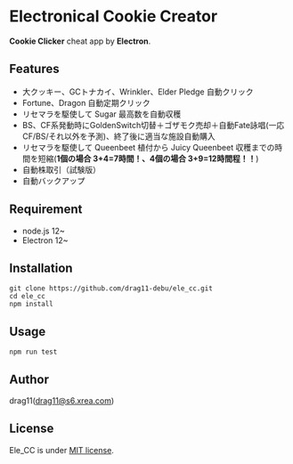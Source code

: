 # Electronical Cookie Creator
**Cookie Clicker** cheat app by **Electron**.

## Features
* 大クッキー、GCトナカイ、Wrinkler、Elder Pledge 自動クリック
* Fortune、Dragon 自動定期クリック
* リセマラを駆使して Sugar 最高数を自動収穫
* BS、CF系発動時にGoldenSwitch切替＋ゴザモク売却＋自動Fate詠唱\(一応CF/BS/それ以外を予測\)、終了後に適当な施設自動購入
* リセマラを駆使して Queenbeet 植付から Juicy Queenbeet 収穫までの時間を短縮\(**1個の場合 3+4=7時間！、4個の場合 3+9=12時間程！！**\)
* 自動株取引（試験版）
* 自動バックアップ

## Requirement
* node.js 12~
* Electron 12~

## Installation
    git clone https://github.com/drag11-debu/ele_cc.git
    cd ele_cc
    npm install 

## Usage
    npm run test

## Author
drag11\(<drag11@s6.xrea.com>\)

## License
Ele\_CC is under [MIT license](https://en.wikipedia.org/wiki/MIT_License).
